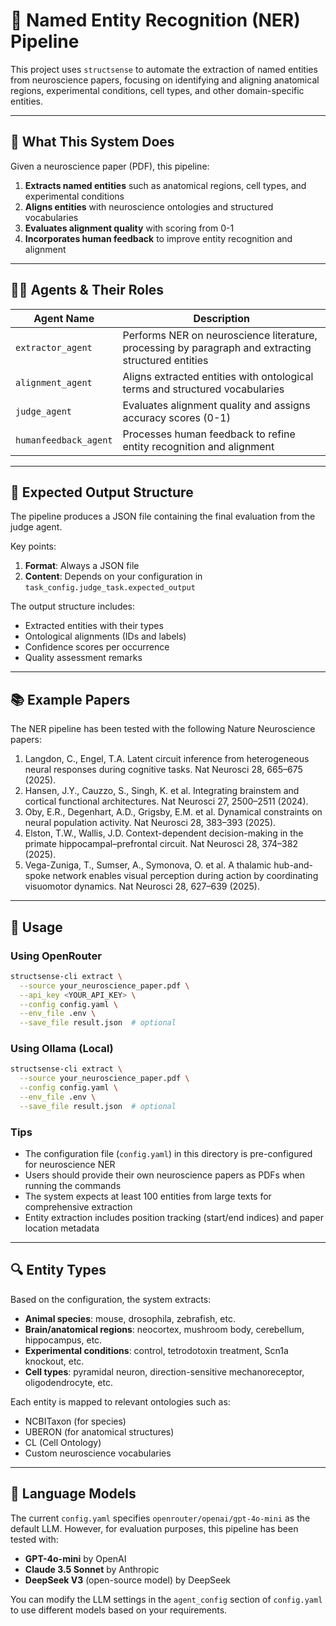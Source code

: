 # 🧠 Named Entity Recognition (NER) Pipeline

This project uses `structsense` to automate the extraction of named entities from neuroscience papers, focusing on identifying and aligning anatomical regions, experimental conditions, cell types, and other domain-specific entities.

---

## 🔬 What This System Does

Given a neuroscience paper (PDF), this pipeline:

1. **Extracts named entities** such as anatomical regions, cell types, and experimental conditions
2. **Aligns entities** with neuroscience ontologies and structured vocabularies
3. **Evaluates alignment quality** with scoring from 0-1
4. **Incorporates human feedback** to improve entity recognition and alignment

---

## 🧑‍💼 Agents & Their Roles

| Agent Name           | Description |
|----------------------|-------------|
| `extractor_agent`    | Performs NER on neuroscience literature, processing by paragraph and extracting structured entities |
| `alignment_agent`    | Aligns extracted entities with ontological terms and structured vocabularies |
| `judge_agent`        | Evaluates alignment quality and assigns accuracy scores (0-1) |
| `humanfeedback_agent`| Processes human feedback to refine entity recognition and alignment |

---

## 📁 Expected Output Structure

The pipeline produces a JSON file containing the final evaluation from the judge agent.

Key points:
1. **Format**: Always a JSON file
2. **Content**: Depends on your configuration in `task_config.judge_task.expected_output`

The output structure includes:
- Extracted entities with their types
- Ontological alignments (IDs and labels)
- Confidence scores per occurrence
- Quality assessment remarks

---

## 📚 Example Papers

The NER pipeline has been tested with the following Nature Neuroscience papers:

1. Langdon, C., Engel, T.A. Latent circuit inference from heterogeneous neural responses during cognitive tasks. Nat Neurosci 28, 665–675 (2025).
2. Hansen, J.Y., Cauzzo, S., Singh, K. et al. Integrating brainstem and cortical functional architectures. Nat Neurosci 27, 2500–2511 (2024).
3. Oby, E.R., Degenhart, A.D., Grigsby, E.M. et al. Dynamical constraints on neural population activity. Nat Neurosci 28, 383–393 (2025).
4. Elston, T.W., Wallis, J.D. Context-dependent decision-making in the primate hippocampal–prefrontal circuit. Nat Neurosci 28, 374–382 (2025).
5. Vega-Zuniga, T., Sumser, A., Symonova, O. et al. A thalamic hub-and-spoke network enables visual perception during action by coordinating visuomotor dynamics. Nat Neurosci 28, 627–639 (2025).

---

## 🧪 Usage

### Using OpenRouter
```bash
structsense-cli extract \
  --source your_neuroscience_paper.pdf \
  --api_key <YOUR_API_KEY> \
  --config config.yaml \
  --env_file .env \
  --save_file result.json  # optional
```

### Using Ollama (Local)
```bash
structsense-cli extract \
  --source your_neuroscience_paper.pdf \
  --config config.yaml \
  --env_file .env \
  --save_file result.json  # optional
```

### Tips

- The configuration file (`config.yaml`) in this directory is pre-configured for neuroscience NER
- Users should provide their own neuroscience papers as PDFs when running the commands
- The system expects at least 100 entities from large texts for comprehensive extraction
- Entity extraction includes position tracking (start/end indices) and paper location metadata

---

## 🔍 Entity Types

Based on the configuration, the system extracts:

- **Animal species**: mouse, drosophila, zebrafish, etc.
- **Brain/anatomical regions**: neocortex, mushroom body, cerebellum, hippocampus, etc.
- **Experimental conditions**: control, tetrodotoxin treatment, Scn1a knockout, etc.
- **Cell types**: pyramidal neuron, direction-sensitive mechanoreceptor, oligodendrocyte, etc.

Each entity is mapped to relevant ontologies such as:
- NCBITaxon (for species)
- UBERON (for anatomical structures)
- CL (Cell Ontology)
- Custom neuroscience vocabularies

---

## 🤖 Language Models

The current `config.yaml` specifies `openrouter/openai/gpt-4o-mini` as the default LLM. However, for evaluation purposes, this pipeline has been tested with:

- **GPT-4o-mini** by OpenAI
- **Claude 3.5 Sonnet** by Anthropic
- **DeepSeek V3** (open-source model) by DeepSeek

You can modify the LLM settings in the `agent_config` section of `config.yaml` to use different models based on your requirements.